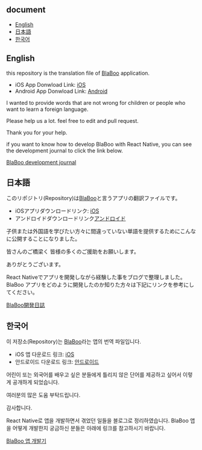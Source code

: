 ## document
- [English](#English)
- [日本語](#日本語)
- [한국어](#한국어)

## English
this repository is the translation file of <a href="https://dev-yakuza.github.io/app/blaboo/ko/" target="_blank">BlaBoo</a> application.

- iOS App Donwload Link: <a href="https://itunes.apple.com/us/app/blaboo/id1441741187" target="_blank">iOS</a>
- Android App Donwload Link: <a href="https://play.google.com/store/apps/details?id=io.github.dev.yakuza.blaboo" target="_blank">Android</a>

I wanted to provide words that are not wrong for children or people who want to learn a foreign language.

Please help us a lot. feel free to edit and pull request.

Thank you for your help.

if you want to know how to develop BlaBoo with React Native, you can see the development journal to click the link below.

<a href="https://dev-yakuza.github.io/en/blaboo/development-journal/" target="_blank">BlaBoo development journal</a>

## 日本語
このリポジトリ(Repository)は<a href="https://dev-yakuza.github.io/app/blaboo/ko/" target="_blank">BlaBoo</a>と言うアプリの翻訳ファイルです。

- iOSアプリダウンロードリンク: <a href="https://itunes.apple.com/jp/app/blaboo/id1441741187" target="_blank">iOS</a>
- アンドロイドダウンロードリンク<a href="https://play.google.com/store/apps/details?id=io.github.dev.yakuza.blaboo" target="_blank">アンドロイド</a>

子供または外国語を学びたい方々に間違っていない単語を提供するためにこんなに公開することになりました。

皆さんのご橋梁く
皆様の多くのご援助をお願いします。

ありがとうございます。

React Nativeでアプリを開発しながら経験した事をブログで整理しました。 BlaBoo アプリをどのように開発したのか知りた方々は下記にリンクを参考にしてください。

<a href="https://dev-yakuza.github.io/blaboo/development-journal/" target="_blank">BlaBoo開発日誌</a>

## 한국어
이 저장소(Repository)는 <a href="https://dev-yakuza.github.io/app/blaboo/ko/" target="_blank">BlaBoo</a>라는 앱의 번역 파일입니다.

- iOS 앱 다운로드 링크: <a href="https://itunes.apple.com/kr/app/blaboo/id1441741187" target="_blank">iOS</a>
- 안드로이드 다운로드 링크: <a href="https://play.google.com/store/apps/details?id=io.github.dev.yakuza.blaboo" target="_blank">안드로이드</a>

어린이 또는 외국어를 배우고 싶은 분들에게 틀리지 않은 단어를 제공하고 싶어서 이렇게 공개하게 되었습니다.

여러분의 많은 도움 부탁드립니다.

감사합니다.

React Native로 앱을 개발하면서 겪었던 일들을 블로그로 정리하였습니다. BlaBoo 앱을 어떻게 개발한지 궁금하신 분들은 아래에 링크를 참고하시기 바랍니다.

<a href="https://dev-yakuza.github.io/ko/blaboo/development-journal/" target="_blank">BlaBoo 앱 개발기</a>
